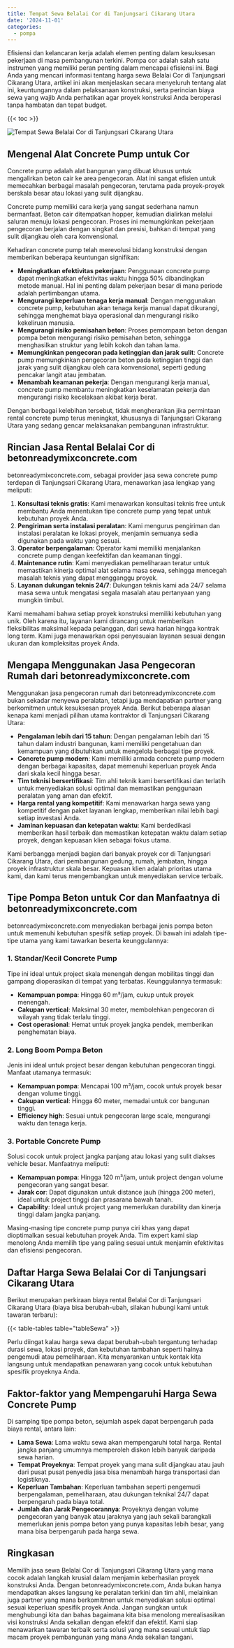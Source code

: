 ```yaml
---
title: Tempat Sewa Belalai Cor di Tanjungsari Cikarang Utara
date: '2024-11-01'
categories:
  - pompa
---
```


Efisiensi dan kelancaran kerja adalah elemen penting dalam kesuksesan pekerjaan di masa pembangunan terkini. Pompa cor adalah salah satu instrumen yang memiliki peran penting dalam mencapai efisiensi ini. Bagi Anda yang mencari informasi tentang harga sewa Belalai Cor di Tanjungsari Cikarang Utara, artikel ini akan menjelaskan secara menyeluruh tentang alat ini, keuntungannya dalam pelaksanaan konstruksi, serta perincian biaya sewa yang wajib Anda perhatikan agar proyek konstruksi Anda beroperasi tanpa hambatan dan tepat budget.

{{< toc >}}

![Tempat Sewa Belalai Cor di Tanjungsari Cikarang Utara](https://betoncor8.github.io/pump/concrete-pump%20(13).png)

## Mengenal Alat Concrete Pump untuk Cor

Concrete pump adalah alat bangunan yang dibuat khusus untuk mengalirkan beton cair ke area pengecoran. Alat ini sangat efisien untuk memecahkan berbagai masalah pengecoran, terutama pada proyek-proyek berskala besar atau lokasi yang sulit dijangkau.

Concrete pump memiliki cara kerja yang sangat sederhana namun bermanfaat. Beton cair ditempatkan hopper, kemudian dialirkan melalui saluran menuju lokasi pengecoran. Proses ini memungkinkan pekerjaan pengecoran berjalan dengan singkat dan presisi, bahkan di tempat yang sulit dijangkau oleh cara konvensional.

Kehadiran concrete pump telah merevolusi bidang konstruksi dengan memberikan beberapa keuntungan signifikan:

- **Meningkatkan efektivitas pekerjaan**: Penggunaan concrete pump dapat meningkatkan efektivitas waktu hingga 50% dibandingkan metode manual. Hal ini penting dalam pekerjaan besar di mana periode adalah pertimbangan utama.
- **Mengurangi keperluan tenaga kerja manual**: Dengan menggunakan concrete pump, kebutuhan akan tenaga kerja manual dapat dikurangi, sehingga menghemat biaya operasional dan mengurangi risiko kekeliruan manusia.
- **Mengurangi risiko pemisahan beton**: Proses pemompaan beton dengan pompa beton mengurangi risiko pemisahan beton, sehingga menghasilkan struktur yang lebih kokoh dan tahan lama.
- **Memungkinkan pengecoran pada ketinggian dan jarak sulit**: Concrete pump memungkinkan pengecoran beton pada ketinggian tinggi dan jarak yang sulit dijangkau oleh cara konvensional, seperti gedung pencakar langit atau jembatan.
- **Menambah keamanan pekerja**: Dengan mengurangi kerja manual, concrete pump membantu meningkatkan keselamatan pekerja dan mengurangi risiko kecelakaan akibat kerja berat.

Dengan berbagai kelebihan tersebut, tidak mengherankan jika permintaan rental concrete pump terus meningkat, khususnya di Tanjungsari Cikarang Utara yang sedang gencar melaksanakan pembangunan infrastruktur.

## Rincian Jasa Rental Belalai Cor di betonreadymixconcrete.com

betonreadymixconcrete.com, sebagai provider jasa sewa concrete pump terdepan di Tanjungsari Cikarang Utara, menawarkan jasa lengkap yang meliputi:

1. **Konsultasi teknis gratis**: Kami menawarkan konsultasi teknis free untuk membantu Anda menentukan tipe concrete pump yang tepat untuk kebutuhan proyek Anda.
2. **Pengiriman serta instalasi peralatan**: Kami mengurus pengiriman dan instalasi peralatan ke lokasi proyek, menjamin semuanya sedia digunakan pada waktu yang sesuai.
3. **Operator berpengalaman**: Operator kami memiliki menjalankan concrete pump dengan keefektifan dan keamanan tinggi.
4. **Maintenance rutin**: Kami menyediakan pemeliharaan teratur untuk memastikan kinerja optimal alat selama masa sewa, sehingga mencegah masalah teknis yang dapat mengganggu proyek.
5. **Layanan dukungan teknis 24/7**: Dukungan teknis kami ada 24/7 selama masa sewa untuk mengatasi segala masalah atau pertanyaan yang mungkin timbul.

Kami memahami bahwa setiap proyek konstruksi memiliki kebutuhan yang unik. Oleh karena itu, layanan kami dirancang untuk memberikan fleksibilitas maksimal kepada pelanggan, dari sewa harian hingga kontrak long term. Kami juga menawarkan opsi penyesuaian layanan sesuai dengan ukuran dan kompleksitas proyek Anda.

## Mengapa Menggunakan Jasa Pengecoran Rumah dari betonreadymixconcrete.com

Menggunakan jasa pengecoran rumah dari betonreadymixconcrete.com bukan sekadar menyewa peralatan, tetapi juga mendapatkan partner yang berkomitmen untuk kesuksesan proyek Anda. Berikut beberapa alasan kenapa kami menjadi pilihan utama kontraktor di Tanjungsari Cikarang Utara:

- **Pengalaman lebih dari 15 tahun**: Dengan pengalaman lebih dari 15 tahun dalam industri bangunan, kami memiliki pengetahuan dan kemampuan yang dibutuhkan untuk mengelola berbagai tipe proyek.
- **Concrete pump modern**: Kami memiliki armada concrete pump modern dengan berbagai kapasitas, dapat memenuhi keperluan proyek Anda dari skala kecil hingga besar.
- **Tim teknisi bersertifikasi**: Tim ahli teknik kami bersertifikasi dan terlatih untuk menyediakan solusi optimal dan memastikan penggunaan peralatan yang aman dan efektif.
- **Harga rental yang kompetitif**: Kami menawarkan harga sewa yang kompetitif dengan paket layanan lengkap, memberikan nilai lebih bagi setiap investasi Anda.
- **Jaminan kepuasan dan ketepatan waktu**: Kami berdedikasi memberikan hasil terbaik dan memastikan ketepatan waktu dalam setiap proyek, dengan kepuasan klien sebagai fokus utama.

Kami berbangga menjadi bagian dari banyak proyek cor di Tanjungsari Cikarang Utara, dari pembangunan gedung, rumah, jembatan, hingga proyek infrastruktur skala besar. Kepuasan klien adalah prioritas utama kami, dan kami terus mengembangkan untuk menyediakan service terbaik.

## Tipe Pompa Beton untuk Cor dan Manfaatnya di betonreadymixconcrete.com

betonreadymixconcrete.com menyediakan berbagai jenis pompa beton untuk memenuhi kebutuhan spesifik setiap proyek. Di bawah ini adalah tipe-tipe utama yang kami tawarkan beserta keunggulannya:

### 1\. Standar/Kecil Concrete Pump

Tipe ini ideal untuk project skala menengah dengan mobilitas tinggi dan gampang dioperasikan di tempat yang terbatas. Keunggulannya termasuk:

- **Kemampuan pompa**: Hingga 60 m³/jam, cukup untuk proyek menengah.
- **Cakupan vertical**: Maksimal 30 meter, membolehkan pengecoran di wilayah yang tidak terlalu tinggi.
- **Cost operasional**: Hemat untuk proyek jangka pendek, memberikan penghematan biaya.

### 2\. Long Boom Pompa Beton

Jenis ini ideal untuk project besar dengan kebutuhan pengecoran tinggi. Manfaat utamanya termasuk:

- **Kemampuan pompa**: Mencapai 100 m³/jam, cocok untuk proyek besar dengan volume tinggi.
- **Cakupan vertical**: Hingga 60 meter, memadai untuk cor bangunan tinggi.
- **Efficiency high**: Sesuai untuk pengecoran large scale, mengurangi waktu dan tenaga kerja.

### 3\. Portable Concrete Pump

Solusi cocok untuk project jangka panjang atau lokasi yang sulit diakses vehicle besar. Manfaatnya meliputi:

- **Kemampuan pompa**: Hingga 120 m³/jam, untuk project dengan volume pengecoran yang sangat besar.
- **Jarak cor**: Dapat digunakan untuk distance jauh (hingga 200 meter), ideal untuk project tinggi dan prasarana bawah tanah.
- **Capability**: Ideal untuk project yang memerlukan durability dan kinerja tinggi dalam jangka panjang.

Masing-masing tipe concrete pump punya ciri khas yang dapat dioptimalkan sesuai kebutuhan proyek Anda. Tim expert kami siap menolong Anda memilih tipe yang paling sesuai untuk menjamin efektivitas dan efisiensi pengecoran.

## Daftar Harga Sewa Belalai Cor di Tanjungsari Cikarang Utara

Berikut merupakan perkiraan biaya rental Belalai Cor di Tanjungsari Cikarang Utara (biaya bisa berubah-ubah, silakan hubungi kami untuk tawaran terbaru):

{{< table-tables table="tableSewa" >}}

Perlu diingat kalau harga sewa dapat berubah-ubah tergantung terhadap durasi sewa, lokasi proyek, dan kebutuhan tambahan seperti halnya pengemudi atau pemeliharaan. Kita menyarankan untuk kontak kita langsung untuk mendapatkan penawaran yang cocok untuk kebutuhan spesifik proyeknya Anda.

## Faktor-faktor yang Mempengaruhi Harga Sewa Concrete Pump

Di samping tipe pompa beton, sejumlah aspek dapat berpengaruh pada biaya rental, antara lain:

- **Lama Sewa**: Lama waktu sewa akan mempengaruhi total harga. Rental jangka panjang umumnya memperoleh diskon lebih banyak daripada sewa harian.
- **Tempat Proyeknya**: Tempat proyek yang mana sulit dijangkau atau jauh dari pusat pusat penyedia jasa bisa menambah harga transportasi dan logistiknya.
- **Keperluan Tambahan**: Keperluan tambahan seperti pengemudi berpengalaman, pemeliharaan, atau dukungan teknikal 24/7 dapat berpengaruh pada biaya total.
- **Jumlah dan Jarak Pengecorannya**: Proyeknya dengan volume pengecoran yang banyak atau jaraknya yang jauh sekali barangkali memerlukan jenis pompa beton yang punya kapasitas lebih besar, yang mana bisa berpengaruh pada harga sewa.

## Ringkasan

Memilih jasa sewa Belalai Cor di Tanjungsari Cikarang Utara yang mana cocok adalah langkah krusial dalam menjamin keberhasilan proyek konstruksi Anda. Dengan betonreadymixconcrete.com, Anda bukan hanya mendapatkan akses langsung ke peralatan terkini dan tim ahli, melainkan juga partner yang mana berkomitmen untuk menyediakan solusi optimal sesuai keperluan spesifik proyek Anda. Jangan sungkan untuk menghubungi kita dan bahas bagaimana kita bisa menolong merealisasikan visi konstruksi Anda sekalian dengan efektif dan efektif. Kami siap menawarkan tawaran terbaik serta solusi yang mana sesuai untuk tiap macam proyek pembangunan yang mana Anda sekalian tangani.

